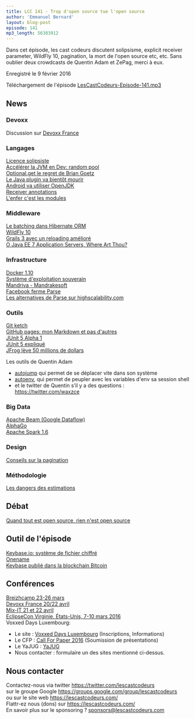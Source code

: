 ```yaml
---
title: LCC 141 - Trop d'open source tue l'open source
author: 'Emmanuel Bernard'
layout: blog-post
episode: 141
mp3_length: 56383912
---
```

Dans cet épisode, les cast codeurs discutent solipsisme, explicit receiver parameter, WildFly 10, pagination, la mort de l'open source etc, etc. Sans oublier deux crowdcasts de Quentin Adam et ZePag, merci à eux.

Enregistré le 9 février 2016

Téléchargement de l'épisode [LesCastCodeurs-Episode-141.mp3](http://traffic.libsyn.com/lescastcodeurs/LesCastCodeurs-Episode-141.mp3)

##  News

###  Devoxx

Discussion sur [Devoxx France](http://devoxx.fr)

### Langages

[Licence solipsiste](https://github.com/matildah/SPL/blob/master/LICENSE)  
[Accélérer la JVM en Dev: random pool](https://twitter.com/brunoborges/status/694632514506207232)  
[Optional.get le regret de Brian Goetz](https://twitter.com/philip_schwarz/status/694286689976582144)  
[Le Java plugin va bientôt mourir](http://arstechnica.co.uk/information-technology/2016/01/oracle-deprecates-the-java-browser-plugin-prepares-for-its-demise/?utm_content=buffer93d9f&utm_medium=social&utm_source=twitter.com&utm_campaign=buffer)  
[Android va utiliser OpenJDK](http://venturebeat.com/2015/12/29/google-confirms-next-android-version-wont-use-oracles-proprietary-java-apis/)  
[Receiver annotations](http://blog.joda.org/2015/12/explicit-receiver-parameters.html)  
[L'enfer c'est les modules](http://blog.codefx.org/java/dev/will-there-be-module-hell/#Reflection)  

### Middleware

[Le batching dans Hibernate ORM](http://vladmihalcea.com/2015/03/18/how-to-batch-insert-and-update-statements-with-hibernate/)  
[WildFly 10](http://wildfly.org/news/2016/01/29/WildFly10-Released/)  
[Grails 3 avec un reloading amélioré](http://grails.io/post/138665751278/grails-3-gradle-multi-project-builds)  
[O Java EE 7 Application Servers, Where Art Thou?](http://antoniogoncalves.org/2016/02/02/o-java-ee-7-application-servers-where-art-thou/)  

### Infrastructure

[Docker 1.10](http://blog.docker.com/2016/02/docker-1-10/)  
[Système d'exploitation souverain](http://www.nextinpact.com/news/98243-un-systeme-d-exploitation-souverain-il-y-a-comme-os.htm)  
[Mandriva - Mandrakesoft](https://fr.wikipedia.org/wiki/Mandriva)  
[Facebook ferme Parse](http://blog.parse.com/announcements/moving-on/)  
[Les alternatives de Parse sur highscalability.com](http://highscalability.com/blog/2016/2/9/a-smallish-list-of-parse-migration-guides.html)  

### Outils

[Git ketch](http://bit.ly/1KoKdFl)  
[GitHub pages: mon Markdown et pas d'autres](https://github.com/blog/2100-github-pages-now-faster-and-simpler-with-jekyll-3-0)  
[JUnit 5 Alpha 1](http://junit-team.github.io/junit5/#release-notes)  
[JUnit 5 expliqué](http://blog.so-geht-software.de/2016/02/whats-new-in-junit-5/)  
[JFrog lève 50 millions de dollars](http://www.frenchweb.fr/jfrog-leve-50-millions-de-dollars-pour-conquerir-les-developpeurs/224053)  

Les outils de Quentin Adam

* [autojump](https://github.com/wting/autojump#installation) qui permet de se déplacer vite dans son système
* [autoenv](https://github.com/kennethreitz/autoenv#install), qui permet de peupler avec les variables d'env sa session shell
* et le twitter de Quentin s’il y a des questions : <https://twitter.com/waxzce>


###  Big Data

[Apache Beam (Google Dataflow)](https://wiki.apache.org/incubator/BeamProposal)  
[AlphaGo](https://goo.gl/PrnZgu)  
[Apache Spark 1.6](http://bit.ly/1S2ucqR)  

### Design

[Conseils sur la pagination](http://buff.ly/1o1lVHk)  

###  Méthodologie

[Les dangers des estimations](http://mikehadlow.blogspot.cl/2014/06/heisenberg-developers.html)  

## Débat

[Quand tout est open source, rien n'est open source](https://medium.com/@nayafia/we-re-in-a-brave-new-post-open-source-world-56ef46d152a3#.36jftsrn1)  

## Outil de l'épisode

[Keybase.io: système de fichier chiffré](https://keybase.io/introducing-the-keybase-filesystem)  
[Onename](https://onename.com)  
[Keybase publié dans la blockchain Bitcoin](https://keybase.io/docs/server_security/merkle_root_in_bitcoin_blockchain)  

## Conférences

[Breizhcamp 23-26 mars](http://www.breizhcamp.org)  
[Devoxx France 20/22 avril](http://www.devoxx.fr)  
[Mix-IT 21 et 22 avril](http://www.mix-it.fr)  
[EclipseCon Virginie, États-Unis, 7-10 mars 2016](https://www.eclipsecon.org/na2016/)  
Voxxed Days Luxembourg:

* Le site : [Voxxed Days Luxembourg](https://voxxeddays.com/luxembourg)  (Inscriptions, Informations)
* Le CFP : [Call For Paper 2016](http://cfp-voxxed-lux.yajug.org) (Soumission de présentations)
* Le YaJUG : [YaJUG](http://www.yajug.org)
* Nous contacter : formulaire un des sites mentionné ci-dessus.

## Nous contacter

Contactez-nous via twitter <https://twitter.com/lescastcodeurs>  
sur le groupe Google <https://groups.google.com/group/lescastcodeurs>  
ou sur le site web <https://lescastcodeurs.com/>  
Flattr-ez nous (dons) sur <https://lescastcodeurs.com/>  
En savoir plus sur le sponsoring ? [sponsors@lescastcodeurs.com](mailto:sponsors@lescastcodeurs.com)  
